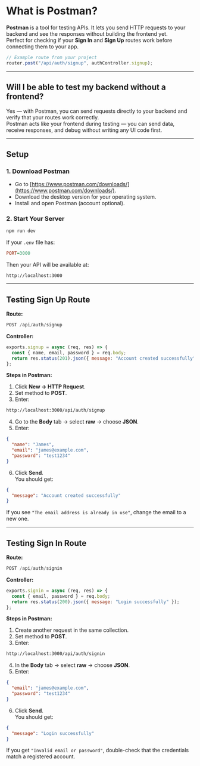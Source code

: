# What is Postman?

**Postman** is a tool for testing APIs. It lets you send HTTP requests to your backend and see the responses without building the frontend yet.  
Perfect for checking if your **Sign In** and **Sign Up** routes work before connecting them to your app.

```js
// Example route from your project
router.post("/api/auth/signup", authController.signup);
```

---

## Will I be able to test my backend without a frontend?

Yes — with Postman, you can send requests directly to your backend and verify that your routes work correctly.  
Postman acts like your frontend during testing — you can send data, receive responses, and debug without writing any UI code first.

---

## Setup

### 1. Download Postman
- Go to [https://www.postman.com/downloads/](https://www.postman.com/downloads/).
- Download the desktop version for your operating system.
- Install and open Postman (account optional).

### 2. Start Your Server
```bash
npm run dev
```
If your `.env` file has:
```ini
PORT=3000
```
Then your API will be available at:
```arduino
http://localhost:3000
```

---

## Testing **Sign Up** Route

**Route:**
```js
POST /api/auth/signup
```

**Controller:**
```js
exports.signup = async (req, res) => {
  const { name, email, password } = req.body;
  return res.status(201).json({ message: "Account created successfully" });
};
```

**Steps in Postman:**
1. Click **New → HTTP Request**.
2. Set method to **POST**.
3. Enter:
```bash
http://localhost:3000/api/auth/signup
```
4. Go to the **Body** tab → select **raw** → choose **JSON**.
5. Enter:
```json
{
  "name": "James",
  "email": "james@example.com",
  "password": "test1234"
}
```
6. Click **Send**.  
You should get:
```json
{
  "message": "Account created successfully"
}
```
If you see `"The email address is already in use"`, change the email to a new one.

---

## Testing **Sign In** Route

**Route:**
```js
POST /api/auth/signin
```

**Controller:**
```js
exports.signin = async (req, res) => {
  const { email, password } = req.body;
  return res.status(200).json({ message: "Login successfully" });
};
```

**Steps in Postman:**
1. Create another request in the same collection.
2. Set method to **POST**.
3. Enter:
```bash
http://localhost:3000/api/auth/signin
```
4. In the **Body** tab → select **raw** → choose **JSON**.
5. Enter:
```json
{
  "email": "james@example.com",
  "password": "test1234"
}
```
6. Click **Send**.  
You should get:
```json
{
  "message": "Login successfully"
}
```
If you get `"Invalid email or password"`, double-check that the credentials match a registered account.
